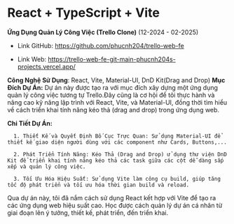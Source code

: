 # React + TypeScript + Vite

**Ứng Dụng Quản Lý Công Việc (Trello Clone)**  (12-2024 - 02-2025)
   
- Link GitHub: https://github.com/phucnh204/trello-web-fe

- Link Web: https://trello-web-fe-git-main-phucnh204s-projects.vercel.app/
  
**Công Nghệ Sử Dụng**: React, Vite, Material-UI, DnD Kit(Drag and Drop)
**Mục Đích Dự Án:** Dự án này được tạo ra với mục đích xây dựng một ứng dụng quản lý công việc tương tự Trello.Đây cũng là cơ hội để tôi thực hành và nâng cao kỹ năng lập trình với React, Vite, và Material-UI, đồng thời tìm hiểu về cách triển khai tính năng kéo thả (drag and drop) trong ứng dụng web.

**Chi Tiết Dự Án:**

      1. Thiết Kế và Quyết Định Bố Cục Trực Quan: Sử dụng Material-UI để thiết kế giao diện người dùng với các component như Cards, Buttons,...
      
      2. Phát Triển Tính Năng: Kéo Thả (Drag and Drop) ử dụng thư viện DnD Kit để triển khai tính năng kéo thả các task giữa các cột dễ dàng sắp xếp và quản lý công việc.
      
      3. Tối Ưu Hóa Hiệu Suất: Sử dụng Vite làm công cụ build, giúp tăng tốc độ phát triển và tối ưu hóa thời gian build và reload.
      
 Qua dự án này, tôi đã nắm cách sử dụng React kết hợp với Vite để tạo ra các ứng dụng web hiệu suất cao. Học được cách quản lý dự án cá nhân từ giai đoạn lên ý tưởng, thiết kế, phát triển, đến triển khai.
